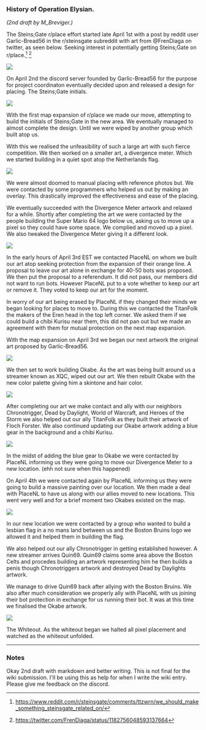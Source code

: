 ### History of Operation Elysian.
*(2nd draft by M_Breviger.)*

The Steins;Gate r/place effort started late April 1st with a post by reddit user Garlic-Bread56 in the r/steinsgate subreddit with art from @FrenDiaga on twitter, as seen below. Seeking interest in potentially getting Steins;Gate on r/place.[^(1)]  [^(2)]

![ ](imgs/0.png  "art")

On April 2nd the discord server founded by Garlic-Bread56 for the purpose for project coordinaton eventually decided upon and released a design for placing. The Steins;Gate initials.

![ ](imgs/sg.jpg "S;G")

With the first map expansion of r/place we made our move, attempting to build the initials of Steins;Gate in the new area. We eventually managed to almost complete the design. Until we were wiped by another group which built atop us.

With this we realised the unfeasibility of such a large art with such fierce competition. We then worked on a smaller art, a divergence meter. Which we started building in a quiet spot atop the Netherlands flag.

![ ](imgs/dv1.png "Divergence Meter v1" )

We were almost doomed to manual placing with reference photos but. We were contacted by some programmers who helped us out by making an overlay. This drastically improved the effectiveness and ease of the placing.

We eventually succeeded with the Divergence Meter artwork and relaxed for a while. Shortly after completing the art we were contacted by the people building the Super Mario 64 logo below us, asking us to move up a pixel so they could have some space. We complied and moved up a pixel. We also tweaked the Divergence Meter giving it a different look.

![](imgs/dv3.png)

In the early hours of April 3rd EST we contacted PlaceNL on whom we built our art atop seeking protection from the expansion of their orange line. A proposal to leave our art alone in exchange for 40-50 bots was proposed. We then put the proposal to a referendum. It did not pass, our members did not want to run bots. However PlaceNL put to a vote whether to keep our art or remove it. They voted to keep our art for the moment.

In worry of our art being erased by PlaceNL if they changed their minds we began looking for places to move to. During this we contacted the TitanFolk the makers of the Eren head in the top left corner. We asked them if we could build a chibi Kurisu near them, this did not pan out but we made an agreement with them for mutual protection on the next map expansion.

With the map expansion on April 3rd we began our next artwork the original art proposed by Garlic-Bread56.

![ ](imgs/1.png  "Okabe v1")

We then set to work building Okabe. As the art was being built around us a streamer known as XQC, wiped out our art. We then rebuilt Okabe with the new color palette giving him a skintone and hair color.

![ ](imgs/2.png "Okabe v2" )

After completing our art we make contact and ally with our neighbors Chronotrigger, Dead by Daylight, World of Warcraft, and Heroes of the Storm we also helped out our ally TitanFolk as they built their artwork of Floch Forster. We also continued updating our Okabe artwork adding a blue gear in the background and a chibi Kurisu.

![ ](imgs/4.png "Okabe v4")

In the midst of adding the blue gear to Okabe we were contacted by PlaceNL informing us they were going to move our Divergence Meter to a new location. (ehh not sure when this happened)

On April 4th we were contacted again by PlaceNL informing us they were going to build a massive painting over our location. We then made a deal with PlaceNL to have us along with our allies moved to new locations. This went very well and for a brief moment two Okabes existed on the map.

![ ](imgs/2-Okabe.png "two Okabe")

In our new location we were contacted by a group who wanted to build a lesbian flag in a no mans land between us and the Boston Bruins logo we allowed it and helped them in building the flag.

We also helped out our ally Chronotrigger in getting established however. A new streamer arrives Quin69. Quin69 claims some area above the Boston Celts and procedes building an artwork representing him he then builds a penis though Chronotriggers artwork and destroyed Dead by Daylights artwork.

We manage to drive Quin69 back after allying with the Boston Bruins. We also after much consideration we properly ally with PlaceNL with us joining their bot protection in exchange for us running their bot. It was at this time we finalised the Okabe artwork.

![](imgs/7.png)

The Whiteout. As the whiteout began we halted all pixel placement and watched as the whiteout unfolded.

-------------------------------------------------------

### Notes

Okay 2nd draft with markdown and better writing.
This is not final for the wiki submission. I'll be using this as help for when I write the wiki entry.
Please give me feedback on the discord.

[^(1)]: https://www.reddit.com/r/steinsgate/comments/ttzwrn/we_should_make_something_steinsgate_related_on/
[^(2)]: https://twitter.com/FrenDiaga/status/1182756048593137664
